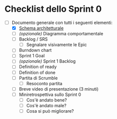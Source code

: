 # Checklist dello Sprint 0

- [ ] Documento generale con tutti i seguenti elementi:
  - [x] [Schema architetturale](../design-pattern.pdf)
  - [ ] _(opzionale)_ Diagramma comportamentale
  - [ ] Backlog / SRS
    - [ ] Segnalare visivamente le Epic
  - [ ] Burndown chart
  - [ ] Sprint 1 Goal
  - [ ] _(opzionale)_ Sprint 1 Backlog
  - [ ] Definition of ready
  - [ ] Definition of done
  - [ ] Partita di Scrumble
    - [ ] Resoconto partita
  - [ ] Breve video di presentazione (3 minuti)
  - [ ] Miniretrospettiva sullo Sprint 0
    - [ ] Cos'è andato bene?
    - [ ] Cos'è andato male?
    - [ ] Cosa si può migliorare?